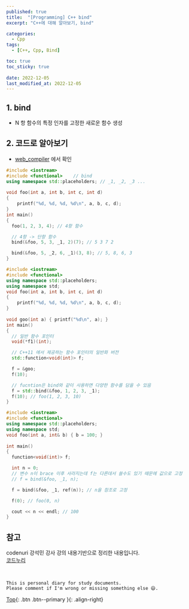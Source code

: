 ```yaml
---
published: true
title:  "[Programming] C++ bind"
excerpt: "C++에 대해 알아보기, bind"

categories:
  - Cpp
tags:
  - [C++, Cpp, Bind]

toc: true
toc_sticky: true
 
date: 2022-12-05
last_modified_at: 2022-12-05
---
```


## 1. bind
- N 항 함수의 특정 인자를 고정한 새로운 함수 생성

## 2. 코드로 알아보기
- [web_compiler](https://godbolt.org/) 에서 확인

```cpp
#include <iostream> 
#include <functional>    // bind 
using namespace std::placeholders; // _1, _2, _3 ... 
  
void foo(int a, int b, int c, int d) 
{ 
    printf("%d, %d, %d, %d\n", a, b, c, d); 
} 
int main() 
{ 
  foo(1, 2, 3, 4); // 4항 함수 

  // 4항 -> 단항 함수 
  bind(&foo, 5, 3, _1, 2)(7); // 5 3 7 2 

  bind(&foo, 5, _2, 6, _1)(3, 8); // 5, 8, 6, 3
}
```

```cpp
#include <iostream> 
#include <functional> 
using namespace std::placeholders; 
using namespace std; 
void foo(int a, int b, int c, int d) 
{ 
    printf("%d, %d, %d, %d\n", a, b, c, d); 
} 
  
void goo(int a) { printf("%d\n", a); } 
int main() 
{ 
  // 일반 함수 포인터 
  void(*f1)(int);  

  // C++11 에서 제공하는 함수 포인터의 일반화 버전 
  std::function<void(int)> f; 

  f = &goo; 
  f(10); 

  // fucntion은 bind와 같이 사용하면 다양한 함수를 담을 수 있음
  f = std::bind(&foo, 1, 2, 3, _1); 
  f(10); // foo(1, 2, 3, 10) 
}
```

```cpp
#include <iostream> 
#include <functional> 
using namespace std::placeholders; 
using namespace std; 
void foo(int a, int& b) { b = 100; } 
  
int main() 
{ 
  function<void(int)> f; 

  int n = 0; 
  // 변수 n이 brace 이후 사라지는데 f는 다른데서 쓸수도 있기 때문에 값으로 고정
  // f = bind(&foo, _1, n);

  f = bind(&foo, _1, ref(n)); // n을 참조로 고정 

  f(0); // foo(0, n) 

  cout << n << endl; // 100 
}
```

## 참고
codenuri 강석민 강사 강의 내용기반으로 정리한 내용입니다.  
[코드누리](https://github.com/codenuri)  

<br>

    This is personal diary for study documents.
    Please comment if I'm wrong or missing something else 😄. 

[Top](#){: .btn .btn--primary }{: .align-right}